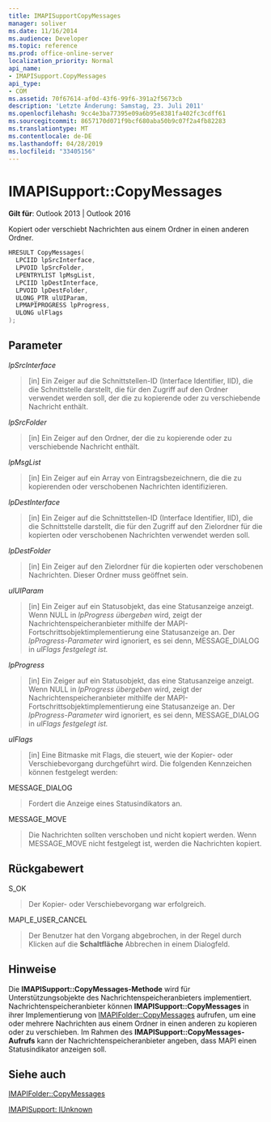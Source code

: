```yaml
---
title: IMAPISupportCopyMessages
manager: soliver
ms.date: 11/16/2014
ms.audience: Developer
ms.topic: reference
ms.prod: office-online-server
localization_priority: Normal
api_name:
- IMAPISupport.CopyMessages
api_type:
- COM
ms.assetid: 70f67614-af0d-43f6-99f6-391a2f5673cb
description: 'Letzte Änderung: Samstag, 23. Juli 2011'
ms.openlocfilehash: 9cc4e3ba77395e09a6b95e8381fa402fc3cdff61
ms.sourcegitcommit: 8657170d071f9bcf680aba50b9c07f2a4fb82283
ms.translationtype: MT
ms.contentlocale: de-DE
ms.lasthandoff: 04/28/2019
ms.locfileid: "33405156"
---
```

# <a name="imapisupportcopymessages"></a>IMAPISupport::CopyMessages

  
  
**Gilt für**: Outlook 2013 | Outlook 2016 
  
Kopiert oder verschiebt Nachrichten aus einem Ordner in einen anderen Ordner.
  
```cpp
HRESULT CopyMessages(
  LPCIID lpSrcInterface,
  LPVOID lpSrcFolder,
  LPENTRYLIST lpMsgList,
  LPCIID lpDestInterface,
  LPVOID lpDestFolder,
  ULONG_PTR ulUIParam,
  LPMAPIPROGRESS lpProgress,
  ULONG ulFlags
);
```

## <a name="parameters"></a>Parameter

 _lpSrcInterface_
  
> [in] Ein Zeiger auf die Schnittstellen-ID (Interface Identifier, IID), die die Schnittstelle darstellt, die für den Zugriff auf den Ordner verwendet werden soll, der die zu kopierende oder zu verschiebende Nachricht enthält.
    
 _lpSrcFolder_
  
> [in] Ein Zeiger auf den Ordner, der die zu kopierende oder zu verschiebende Nachricht enthält.
    
 _lpMsgList_
  
> [in] Ein Zeiger auf ein Array von Eintragsbezeichnern, die die zu kopierenden oder verschobenen Nachrichten identifizieren. 
    
 _lpDestInterface_
  
> [in] Ein Zeiger auf die Schnittstellen-ID (Interface Identifier, IID), die die Schnittstelle darstellt, die für den Zugriff auf den Zielordner für die kopierten oder verschobenen Nachrichten verwendet werden soll.
    
 _lpDestFolder_
  
> [in] Ein Zeiger auf den Zielordner für die kopierten oder verschobenen Nachrichten. Dieser Ordner muss geöffnet sein.
    
 _ulUIParam_
  
> [in] Ein Zeiger auf ein Statusobjekt, das eine Statusanzeige anzeigt. Wenn NULL in  _lpProgress übergeben_ wird, zeigt der Nachrichtenspeicheranbieter mithilfe der MAPI-Fortschrittsobjektimplementierung eine Statusanzeige an. Der _lpProgress-Parameter_ wird ignoriert, es sei denn, MESSAGE_DIALOG in _ulFlags festgelegt ist._
    
 _lpProgress_
  
> [in] Ein Zeiger auf ein Statusobjekt, das eine Statusanzeige anzeigt. Wenn NULL in  _lpProgress übergeben_ wird, zeigt der Nachrichtenspeicheranbieter mithilfe der MAPI-Fortschrittsobjektimplementierung eine Statusanzeige an. Der _lpProgress-Parameter_ wird ignoriert, es sei denn, MESSAGE_DIALOG in _ulFlags festgelegt ist._
    
 _ulFlags_
  
> [in] Eine Bitmaske mit Flags, die steuert, wie der Kopier- oder Verschiebevorgang durchgeführt wird. Die folgenden Kennzeichen können festgelegt werden:
    
MESSAGE_DIALOG 
  
> Fordert die Anzeige eines Statusindikators an.
    
MESSAGE_MOVE 
  
> Die Nachrichten sollten verschoben und nicht kopiert werden. Wenn MESSAGE_MOVE nicht festgelegt ist, werden die Nachrichten kopiert.
    
## <a name="return-value"></a>Rückgabewert

S_OK 
  
> Der Kopier- oder Verschiebevorgang war erfolgreich.
    
MAPI_E_USER_CANCEL 
  
> Der Benutzer hat den Vorgang abgebrochen, in der Regel durch Klicken auf die **Schaltfläche** Abbrechen in einem Dialogfeld. 
    
## <a name="remarks"></a>Hinweise

Die **IMAPISupport::CopyMessages-Methode** wird für Unterstützungsobjekte des Nachrichtenspeicheranbieters implementiert. Nachrichtenspeicheranbieter können **IMAPISupport::CopyMessages** in ihrer Implementierung von [IMAPIFolder::CopyMessages](imapifolder-copymessages.md) aufrufen, um eine oder mehrere Nachrichten aus einem Ordner in einen anderen zu kopieren oder zu verschieben. Im Rahmen des **IMAPISupport::CopyMessages-Aufrufs** kann der Nachrichtenspeicheranbieter angeben, dass MAPI einen Statusindikator anzeigen soll. 
  
## <a name="see-also"></a>Siehe auch



[IMAPIFolder::CopyMessages](imapifolder-copymessages.md)
  
[IMAPISupport: IUnknown](imapisupportiunknown.md)

